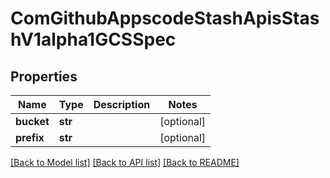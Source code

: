 # ComGithubAppscodeStashApisStashV1alpha1GCSSpec

## Properties
Name | Type | Description | Notes
------------ | ------------- | ------------- | -------------
**bucket** | **str** |  | [optional] 
**prefix** | **str** |  | [optional] 

[[Back to Model list]](../README.md#documentation-for-models) [[Back to API list]](../README.md#documentation-for-api-endpoints) [[Back to README]](../README.md)


